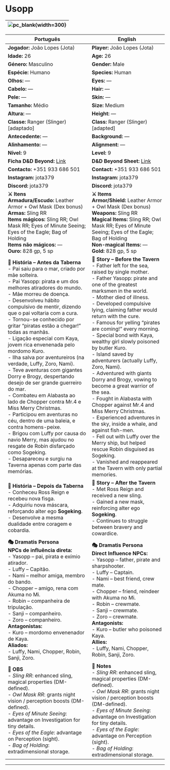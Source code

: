 ﻿# Usopp


| ![pc_blank](assets/pc/pc_blank.png){width=300} |
| ---------------------- |

| Português | English |
| --------- | ------- |
| **Jogador:** João Lopes (Jota) | **Player:** João Lopes (Jota) |
| **Idade:** 26 | **Age:** 26 |
| **Género:** Masculino | **Gender:** Male |
| **Espécie:** Humano | **Species:** Human |
| **Olhos:** — | **Eyes:** — |
| **Cabelo:** — | **Hair:** — |
| **Pele:** — | **Skin:** — |
| **Tamanho:** Médio | **Size:** Medium |
| **Altura:** — | **Height:** — |
| **Classe:** Ranger (Slinger) [adaptado] | **Class:** Ranger (Slinger) [adapted] |
| **Antecedente:** — | **Background:** — |
| **Alinhamento:** — | **Alignment:** — |
| **Nível:** 9 | **Level:** 9 |
| **Ficha D&D Beyond:** [Link](https://www.dndbeyond.com/characters/139380083) | **D&D Beyond Sheet:** [Link](https://www.dndbeyond.com/characters/139380083) |
| **Contacto:** +351 933 686 501 | **Contact:** +351 933 686 501 |
| **Instagram:** jota379 | **Instagram:** jota379 |
| **Discord:** jota379 | **Discord:** jota379 |
| **⚔️ Itens**<br>**Armadura/Escudo:** Leather Armor + Owl Mask (Dex bonus)<br>**Armas:** Sling RR<br>**Items mágicos:** Sling RR; Owl Mask RR; Eyes of Minute Seeing; Eyes of the Eagle; Bag of Holding<br>**Items não mágicos:** —<br>**Ouro:** 828 gp, 5 sp | **⚔️ Items**<br>**Armor/Shield:** Leather Armor + Owl Mask (Dex bonus)<br>**Weapons:** Sling RR<br>**Magical Items:** Sling RR; Owl Mask RR; Eyes of Minute Seeing; Eyes of the Eagle; Bag of Holding<br>**Non-magical Items:** —<br>**Gold:** 828 gp, 5 sp |
| **📖 História – Antes da Taberna**<br>- Pai saiu para o mar, criado por mãe solteira.<br>- Pai Yasopp: pirata e um dos melhores atiradores do mundo.<br>- Mãe morreu de doença.<br>- Desenvolveu hábito compulsivo de mentir, dizendo que o pai voltaria com a cura.<br>- Tornou-se conhecido por gritar “piratas estão a chegar!” todas as manhãs.<br>- Ligação especial com Kaya, jovem rica envenenada pelo mordomo Kuro.<br>- Ilha salva por aventureiros (na verdade, Luffy, Zoro, Nami).<br>- Teve aventuras com gigantes Dorry e Brogy, despertando desejo de ser grande guerreiro do mar.<br>- Combateu em Alabasta ao lado de Chopper contra Mr.4 e Miss Merry Christmas.<br>- Participou em aventuras no céu, dentro de uma baleia, e contra homens-peixe.<br>- Brigou com Luffy por causa do navio Merry, mas ajudou no resgate de Robin disfarçado como Sogeking.<br>- Desapareceu e surgiu na Taverna apenas com parte das memórias. | **📖 Story – Before the Tavern**<br>- Father left for the sea, raised by single mother.<br>- Father Yasopp: pirate and one of the greatest marksmen in the world.<br>- Mother died of illness.<br>- Developed compulsive lying, claiming father would return with the cure.<br>- Famous for yelling “pirates are coming!” every morning.<br>- Special bond with Kaya, wealthy girl slowly poisoned by butler Kuro.<br>- Island saved by adventurers (actually Luffy, Zoro, Nami).<br>- Adventured with giants Dorry and Brogy, vowing to become a great warrior of the sea.<br>- Fought in Alabasta with Chopper against Mr.4 and Miss Merry Christmas.<br>- Experienced adventures in the sky, inside a whale, and against fish-men.<br>- Fell out with Luffy over the Merry ship, but helped rescue Robin disguised as Sogeking.<br>- Vanished and reappeared at the Tavern with only partial memories. |
| **📖 História – Depois da Taberna**<br>- Conheceu Ross Reign e recebeu nova fisga.<br>- Adquiriu nova máscara, reforçando alter ego **Sogeking**.<br>- Desenvolve a mesma dualidade entre coragem e cobardia. | **📖 Story – After the Tavern**<br>- Met Ross Reign and received a new sling.<br>- Gained a new mask, reinforcing alter ego **Sogeking**.<br>- Continues to struggle between bravery and cowardice. |
| **🎭 Dramatis Persona**<br>**NPCs de influência direta:**<br>- Yasopp – pai, pirata e exímio atirador.<br>- Luffy – Capitão.<br>- Nami – melhor amiga, membro do bando.<br>- Chopper – amigo, rena com Akuma no Mi.<br>- Robin – companheira de tripulação.<br>- Sanji – companheiro.<br>- Zoro – companheiro.<br>**Antagonistas:**<br>- Kuro – mordomo envenenador de Kaya.<br>**Aliados:**<br>- Luffy, Nami, Chopper, Robin, Sanji, Zoro. | **🎭 Dramatis Persona**<br>**Direct Influence NPCs:**<br>- Yasopp – father, pirate and sharpshooter.<br>- Luffy – Captain.<br>- Nami – best friend, crew mate.<br>- Chopper – friend, reindeer with Akuma no Mi.<br>- Robin – crewmate.<br>- Sanji – crewmate.<br>- Zoro – crewmate.<br>**Antagonists:**<br>- Kuro – butler who poisoned Kaya.<br>**Allies:**<br>- Luffy, Nami, Chopper, Robin, Sanji, Zoro. |
| **🔮 OBS**<br>- *Sling RR*: enhanced sling, magical properties (DM-defined).<br>- *Owl Mask RR*: grants night vision / perception boosts (DM-defined).<br>- *Eyes of Minute Seeing*: advantage on Investigation for tiny details.<br>- *Eyes of the Eagle*: advantage on Perception (sight).<br>- *Bag of Holding*: extradimensional storage. | **🔮 Notes**<br>- *Sling RR*: enhanced sling, magical properties (DM-defined).<br>- *Owl Mask RR*: grants night vision / perception boosts (DM-defined).<br>- *Eyes of Minute Seeing*: advantage on Investigation for tiny details.<br>- *Eyes of the Eagle*: advantage on Perception (sight).<br>- *Bag of Holding*: extradimensional storage. |

---